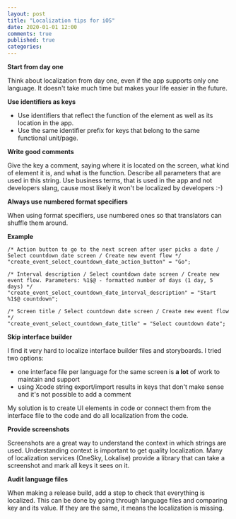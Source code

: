 ```yaml
---
layout: post
title: "Localization tips for iOS"
date: 2020-01-01 12:00
comments: true
published: true
categories: 
---
```


**Start from day one**

Think about localization from day one, even if the app supports only one language. It doesn't take much time but makes your life easier in the future.

**Use identifiers as keys**

* Use identifiers that reflect the function of the element as well as its location in the app. 
* Use the same identifier prefix for keys that belong to the same functional unit/page.

**Write good comments**

Give the key a comment, saying where it is located on the screen, what kind of element it is, and what is the function. Describe all parameters that are used in this string. Use business terms, that is used in the app and not developers slang, cause most likely it won't be localized by developers :-)

**Always use numbered format specifiers**

When using format specifiers, use numbered ones so that translators can shuffle them around.

**Example**

```
/* Action button to go to the next screen after user picks a date / Select countdown date screen / Create new event flow */
"create_event_select_countdown_date_action_button" = "Go";

/* Interval description / Select countdown date screen / Create new event flow. Parameters: %1$@ - formatted number of days (1 day, 5 days) */
"create_event_select_countdown_date_interval_description" = "Start %1$@ countdown";

/* Screen title / Select countdown date screen / Create new event flow */
"create_event_select_countdown_date_title" = "Select countdown date";
```

**Skip interface builder**

I find it very hard to localize interface builder files and storyboards.
I tried two options:

* one interface file per language for the same screen is **a lot** of work to maintain and support
* using Xcode string export/import results in keys that don't make sense and it's not possible to add a comment

My solution is to create UI elements in code or connect them from the interface file to the code and do all localization from the code.

**Provide screenshots**

Screenshots are a great way to understand the context in which strings are used. Understanding context is important to get quality localization.
Many of localization services (OneSky, Lokalise) provide a library that can take a screenshot and mark all keys it sees on it.

**Audit language files**

When making a release build, add a step to check that everything is localized. This can be done by going through language files and comparing key and its value. If they are the same, it means the localization is missing.
